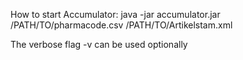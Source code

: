 How to start Accumulator:
java -jar accumulator.jar /PATH/TO/pharmacode.csv /PATH/TO/Artikelstam.xml

The verbose flag -v can be used optionally 